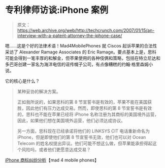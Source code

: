 # 专利律师访谈:iPhone 案例

> 原文：<https://web.archive.org/web/http://techcrunch.com/2007/01/15/an-interview-with-a-patent-attorney-the-iphone-case/>

嗯……这是个好的法律术语！Mad4MobilePhones 就 Ciscos 起诉苹果的合法性采访了 Alexander Ramage Associates 的 Eric Ramage。要点基本上是，思科可能会得到一笔丰厚的和解金，但苹果使用的各种伎俩和策略，包括在特立尼达和多巴哥创建一家名为海洋电信的谣传幌子公司，有点像糟糕的约翰·格里森姆小说。

它的核心是什么？

> 某种妥协的解决方案。
> 
> 正如我所说的，如果思科的第 8 节宣誓书是有效的，苹果不能在美国获胜，因此他们有压力达成交易。然而，即使思科的第 8 节宣誓书是有效的，思科也不能在苹果已经将 iPhone 名称注册为其商标的美国境外运营，因此，如果他们想在美国境外运营，他们必须达成协议。
> 
> 另一方面，思科现在已经承诺将他们的 LINKSYS CIT 电话重新命名为 iPhone，但是即使他们的第 8 节宣誓书无效，他们也可以对 Ocean Telecom 的姓名权提出异议。他们可能不想这么做，但苹果能承担得起这个风险吗，或者他们更愿意达成交易？

[iPhone 商标纠纷分析](https://web.archive.org/web/20140422004325/http://www.mad4mobilephones.com/news/335/)【mad 4 mobile phones】